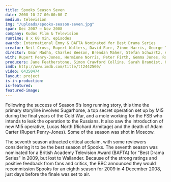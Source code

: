 ```yaml
---
title: Spooks Season Seven
date: 2008-10-27 00:00:00 Z
medium: television
img: "/uploads/spooks-season-seven.jpg"
span: Dec 2007 – Nov 2008
company: Kudos Film & Television
runtime: 8 x 60 min. episodes
awards: International Emmy & BAFTA Nominated for Best Drama Series
creator: Neil Cross, Rupert Walters, David Farr, Zinne Harris, George Tiffin, Ben Richards
director: Omar Madha, Charles Beeson, Brendan Maher, Stefan Schwartz, Alrick Riley
with: Rupert Penry-Jones, Hermione Norris, Peter Firth, Gemma Jones, Raza Jaffrey, Miranda Raison
producers: Jane Featherstone, Simon Crawford Collins, Sarah Brandist, Katie Swinden
imdb: http://www.imdb.com/title/tt2442560/
video: 64350474
layout: project
is-in-production: 
is-featured:
featured-image:
---
```


Following the success of Season 6’s long running story, this time the primary storyline involves Sugarhorse, a top secret operation set up by MI5 during the final years of the Cold War, and a mole working for the FSB who intends to leak the operation to the Russians. It also saw the introduction of new MI5 operative, Lucas North (Richard Armitage) and the death of Adam Carter (Rupert Penry-Jones). Some of the season was shot in Moscow.

The seventh season attracted critical acclaim, with some reviewers considering it to be the best season of Spooks. The seventh season was nominated for a British Academy Television Award (BAFTA) for “Best Drama Series” in 2009, but lost to Wallander. Because of the strong ratings and positive feedback from fans and critics, the BBC announced they would recommission Spooks for an eighth season for 2009 in 4 December 2008, just days before the finale was set to air.
